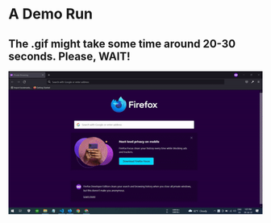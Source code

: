 # A Demo Run
## The .gif might take some time around 20-30 seconds. Please, WAIT!

<img src="assets/images/demo-run.gif" alt="A Demo Run of the App" width="600">
